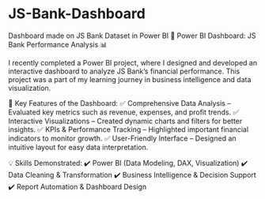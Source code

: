 # JS-Bank-Dashboard
Dashboard made on JS Bank Dataset in Power BI
🚀 Power BI Dashboard: JS Bank Performance Analysis 📊

I recently completed a Power BI project, where I designed and developed an interactive dashboard to analyze JS Bank’s financial performance. This project was a part of my learning journey in business intelligence and data visualization.

🔹 Key Features of the Dashboard:
✅ Comprehensive Data Analysis – Evaluated key metrics such as revenue, expenses, and profit trends.
✅ Interactive Visualizations – Created dynamic charts and filters for better insights.
✅ KPIs & Performance Tracking – Highlighted important financial indicators to monitor growth.
✅ User-Friendly Interface – Designed an intuitive layout for easy data interpretation.

💡 Skills Demonstrated:
✔️ Power BI (Data Modeling, DAX, Visualization)
✔️ Data Cleaning & Transformation
✔️ Business Intelligence & Decision Support
✔️ Report Automation & Dashboard Design
